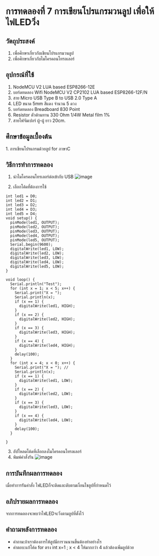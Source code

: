 # การทดลองที่ 7 การเขียนโปรแกรมวนลูป​ เพื่อให้ไฟLEDวิ่ง
## วัตถุประสงค์
1. เพื่อศึกษาเกี่ยวกับเขียนโปรแกรมวนลูป
2. เพื่อศึกษาเกี่ยวกับไมโครคอนโทรลเลอร์
## อุปกรณ์ที่ใช้
1. NodeMCU V2 LUA based ESP8266-12E
2. บอร์ดทดลอง Wifi NodeMCU V2 CP2102 LUA based ESP8266-12F/N
3. สาย Micro USB Type B to USB 2.0 Type A 
4. LED ขนาด 5mm สีแดง จำนวน 5 ดวง
5. บอร์ดทดลอง Breadboard 830 Point
6. Resistor ตัวต้านทาน 330 Ohm 1/4W Metal film 1% 
7. สายไฟจัมเปอร์ ผู้-ผู้ ยาว 20cm. 
## ศึกษาข้อมูลเบื้องต้น
1.​ การเขียนโปรแกรม​ด้วยลูป for​ ภาษาC
## วิธีการทำการทดลอง 
1. นำไมโครคอนโทรเลอร์ต่อเข้ากับ USB
![image](https://user-images.githubusercontent.com/80881033/113172281-7ca44700-9272-11eb-86d8-f3bec5079730.png)

2. เลือกโค้ดที่ต้องการใช้
```
int led1 = D0;
int led2 = D1;
int led3 = D2;
int led4 = D3;
int led5 = D4;
void setup() {
  pinMode(led1, OUTPUT);
  pinMode(led2, OUTPUT);
  pinMode(led3, OUTPUT);
  pinMode(led4, OUTPUT);
  pinMode(led5, OUTPUT);
  Serial.begin(9600);
  digitalWrite(led1, LOW);
  digitalWrite(led2, LOW);
  digitalWrite(led3, LOW);
  digitalWrite(led4, LOW);
  digitalWrite(led5, LOW);
}

void loop() {
  Serial.println("Test"); 
  for (int x = 1; x < 5; x++) { 
    Serial.print("X = "); 
    Serial.println(x); 
    if (x == 1) {
      digitalWrite(led1, HIGH);
    }
    if (x == 2) {
      digitalWrite(led2, HIGH);
    }
    if (x == 3) {
      digitalWrite(led3, HIGH);
    }
    if (x == 4) {
      digitalWrite(led4, HIGH);
    }
    delay(100);
  }
  for (int x = 4; x < 0; x++) { 
    Serial.print("X = "); // 
    Serial.println(x); 
    if (x == 1) {
      digitalWrite(led1, LOW);
    }
    if (x == 2) {
      digitalWrite(led2, LOW);
    }
    if (x == 3) {
      digitalWrite(led3, LOW);
    }
    if (x == 4) {
      digitalWrite(led4, LOW);
    }
    delay(100);
  }

}
```
3. อัปโหลดโค้ดที่เลือกลงไมโครคอนโทรลเลอร์
5. พิมพ์คำสั่งรัน
![image](https://user-images.githubusercontent.com/80881033/113172330-89c13600-9272-11eb-8c23-46239a356d44.png)

## การบันทึกผลการทดลอง
เมื่อทำการรันคำสั่ง​ ไฟ​LEDก็จะติดและดับตามเงื่อนไขลูปที่กำหนดไว้​ 
## อภิปรายผลการทดลอง
จากการทดลองจะพบว่าไฟLEDจะวิ่งตามลูปที่ตั้งไว้​ 
## คำถามหลังการทดลอง
* คำถาม:ถ้าเราต้องการให้ลูปมีการวนนานขึ้นต้องทำอย่างไร
* คำตอบ:แก้โค้ด​ for​ ตรง​ int x=1 ; x < 4 ให้มากกว่า 4 แล้วต้องเพิ่มลูปด้วย
